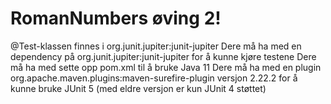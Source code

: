 # RomanNumbers øving 2!

@Test-klassen finnes i org.junit.jupiter:junit-jupiter
Dere må ha med en dependency på org.junit.jupiter:junit-jupiter for å kunne kjøre testene
Dere må ha med sette opp pom.xml til å bruke Java 11
Dere må ha med en plugin org.apache.maven.plugins:maven-surefire-plugin versjon 2.22.2 for å kunne bruke JUnit 5 (med eldre versjon er kun JUnit 4 støttet)
